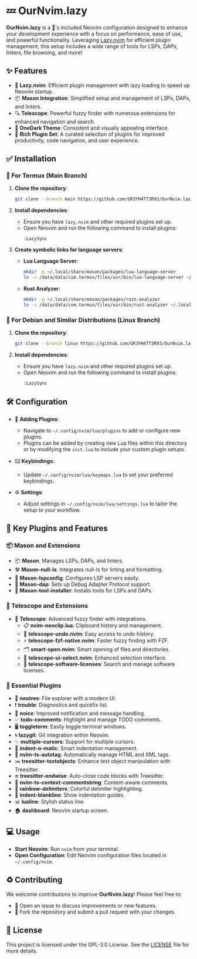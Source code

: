 # 💤 OurNvim.lazy

**OurNvim.lazy** is a 🔋's included Neovim configuration designed to enhance your development experience with a focus on performance, ease of use, and powerful functionality. Leveraging [Lazy.nvim](https://github.com/folke/lazy.nvim) for efficient plugin management, this setup includes a wide range of tools for LSPs, DAPs, linters, file browsing, and more!

## ✨ Features

- 🚀 **Lazy.nvim**: Efficient plugin management with lazy loading to speed up Neovim startup.
- 📦 **Mason Integration**: Simplified setup and management of LSPs, DAPs, and linters.
- 🔍 **Telescope**: Powerful fuzzy finder with numerous extensions for enhanced navigation and search.
- 🎨 **OneDark Theme**: Consistent and visually appealing interface.
- 🔌 **Rich Plugin Set**: A curated selection of plugins for improved productivity, code navigation, and user experience.

## ✅ Installation

### 📲 For Termux (Main Branch)

1. **Clone the repository**:
   ```bash
   git clone --branch main https://github.com/GR3YH4TT3R93/OurNvim.lazy.git ~/.config/nvim
   ```

2. **Install dependencies**:
   - Ensure you have `lazy.nvim` and other required plugins set up.
   - Open Neovim and run the following command to install plugins:
     ```vim
     :LazySync
     ```

3. **Create symbolic links for language servers**:
   - **Lua Language Server**:
     ```bash
     mkdir -p ~/.local/share/mason/packages/lua-language-server
     ln -s /data/data/com.termux/files/usr/bin/lua-language-server ~/.local/share/mason/packages/lua-language-server
     ```
   - **Rust Analyzer**:
     ```bash
     mkdir -p ~/.local/share/mason/packages/rust-analyzer
     ln -s /data/data/com.termux/files/usr/bin/rust-analyzer ~/.local/share/mason/packages/rust-analyzer/rust-analyzer-aarch64-unknown-linux-gnu
     ```

### 🐧 For Debian and Similar Distributions (Linux Branch)

1. **Clone the repository**:
   ```bash
   git clone --branch linux https://github.com/GR3YH4TT3R93/OurNvim.lazy.git ~/.config/nvim
   ```

2. **Install dependencies**:
   - Ensure you have `lazy.nvim` and other required plugins set up.
   - Open Neovim and run the following command to install plugins:
     ```vim
     :LazySync
     ```

## 🛠️ Configuration

- 📂 **Adding Plugins**:
  - Navigate to `~/.config/nvim/lua/plugins` to add or configure new plugins.
  - Plugins can be added by creating new Lua files within this directory or by modifying the `init.lua` to include your custom plugin setups.

- ⌨️ **Keybindings**:
  - Update `~/.config/nvim/lua/keymaps.lua` to set your preferred keybindings.

- ⚙️ **Settings**:
  - Adjust settings in `~/.config/nvim/lua/settings.lua` to tailor the setup to your workflow.

## 🔌 Key Plugins and Features

### 📦 Mason and Extensions

- 📦 **Mason**: Manages LSPs, DAPs, and linters.
- 🛠️ **Mason-null-ls**: Integrates null-ls for linting and formatting.
- 🔗 **Mason-lspconfig**: Configures LSP servers easily.
- 🐞 **Mason-dap**: Sets up Debug Adapter Protocol support.
- 🔧 **Mason-tool-installer**: Installs tools for LSPs and DAPs.

### 🔭 Telescope and Extensions

- 🔭 **Telescope**: Advanced fuzzy finder with integrations.
  - 📋 **nvim-neoclip.lua**: Clipboard history and management.
  - 🔄 **telescope-undo.nvim**: Easy access to undo history.
  - ⚡ **telescope-fzf-native.nvim**: Faster fuzzy finding with FZF.
  - 🗂️ **smart-open.nvim**: Smart opening of files and directories.
  - 📑 **telescope-ui-select.nvim**: Enhanced selection interface.
  - 📜 **telescope-software-licenses**: Search and manage software licenses.

### 🔌 Essential Plugins

- 📁 **neotree**: File explorer with a modern UI.
- ❗ **trouble**: Diagnostics and quickfix list.
- 🔔 **noice**: Improved notification and message handling.
- ✅ **todo-comments**: Highlight and manage TODO comments.
- 🖥️ **toggleterm**: Easily toggle terminal windows.
- 🌀 **lazygit**: Git integration within Neovim.
- ✨ **multiple-cursors**: Support for multiple cursors.
- 🔄 **indent-o-matic**: Smart indentation management.
- 🔖 **nvim-ts-autotag**: Automatically manage HTML and XML tags.
- ✂️ **treesitter-textobjects**: Enhance text object manipulation with Treesitter.
- 🔚 **treesitter-endwise**: Auto-close code blocks with Treesitter.
- 📝 **nvim-ts-context-commentstring**: Context-aware comments.
- 🌈 **rainbow-delimiters**: Colorful delimiter highlighting.
- 📏 **indent-blankline**: Show indentation guides.
- 📊 **lualine**: Stylish status line.
- 🏠 **dashboard**: Neovim startup screen.

## 💻 Usage

- **Start Neovim**: Run `nvim` from your terminal.
- **Open Configuration**: Edit Neovim configuration files located in `~/.config/nvim`.

## ♻️ Contributing

We welcome contributions to improve **OurNvim.lazy**! Please feel free to:

- 🐛 Open an issue to discuss improvements or new features.
- 🔧 Fork the repository and submit a pull request with your changes.

## 📜 License

This project is licensed under the GPL-3.0 License. See the [LICENSE](LICENSE) file for more details.
